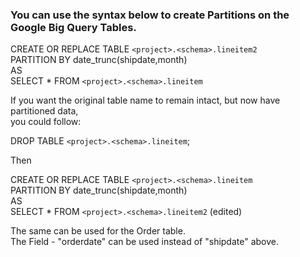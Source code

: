 ### You can use the syntax below to create Partitions on the Google Big Query Tables.

CREATE OR REPLACE TABLE `<project>.<schema>.lineitem2` </br>
 PARTITION BY date_trunc(shipdate,month) </br>
 AS </br>
 SELECT * FROM `<project>.<schema>.lineitem` </br>

If you want the original table name to remain intact, but now have partitioned data, </br>
you could follow:

DROP TABLE  `<project>.<schema>.lineitem`;</br>

Then</br>

CREATE OR REPLACE TABLE `<project>.<schema>.lineitem`</br>
 PARTITION BY date_trunc(shipdate,month)</br>
 AS</br>
 SELECT * FROM `<project>.<schema>.lineitem2` (edited) </br>
 
 The same can be used for the Order table. </br> 
 The Field - "orderdate" can be used instead of "shipdate" above.
